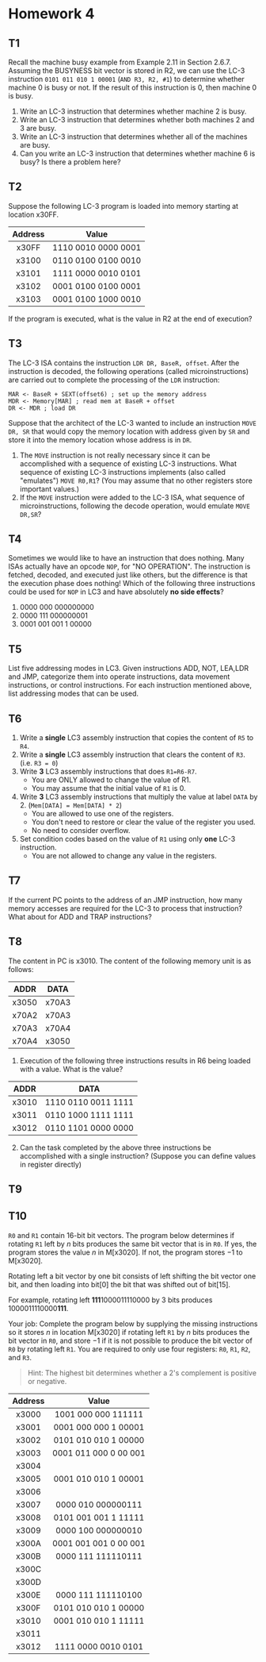 # Homework 4

## T1

Recall the machine busy example from Example 2.11 in Section 2.6.7. Assuming the BUSYNESS bit vector is stored in R2, we can use the LC-3 instruction `0101 011 010 1 00001` (`AND R3, R2, #1`) to determine whether machine 0 is busy or not. If the result of this instruction is 0, then machine 0 is busy.

1. Write an LC-3 instruction that determines whether machine 2 is busy.
2. Write an LC-3 instruction that determines whether both machines 2 and 3 are busy.
3. Write an LC-3 instruction that determines whether all of the machines are busy.
4. Can you write an LC-3 instruction that determines whether machine 6 is busy? Is there a problem here?

## T2

Suppose the following LC-3 program is loaded into memory starting at location x30FF.

| Address |        Value        |
| :-----: | :-----------------: |
|  x30FF  | 1110 0010 0000 0001 |
|  x3100  | 0110 0100 0100 0010 |
|  x3101  | 1111 0000 0010 0101 |
|  x3102  | 0001 0100 0100 0001 |
|  x3103  | 0001 0100 1000 0010 |

If the program is executed, what is the value in R2 at the end of execution?

## T3

The LC-3 ISA contains the instruction `LDR DR, BaseR, offset`. After the instruction is decoded, the following operations (called microinstructions) are carried out to complete the processing of the `LDR` instruction:

```
MAR <- BaseR + SEXT(offset6) ; set up the memory address
MDR <- Memory[MAR] ; read mem at BaseR + offset
DR <- MDR ; load DR
```

Suppose that the architect of the LC-3 wanted to include an instruction `MOVE DR, SR` that would copy the memory location with address given by `SR` and store it into the memory location whose address is in `DR`.

1. The `MOVE` instruction is not really necessary since it can be accomplished with a sequence of existing LC-3 instructions. What sequence of existing LC-3 instructions implements (also called "emulates") `MOVE R0,R1`? (You may assume that no other registers store important values.)
2. If the `MOVE` instruction were added to the LC-3 ISA, what sequence of microinstructions, following the decode operation, would emulate `MOVE DR,SR`?

## T4

Sometimes we would like to have an instruction that does nothing. Many ISAs actually have an opcode `NOP`, for "NO OPERATION". The instruction is fetched, decoded, and executed just like others, but the difference is that the execution phase does nothing! Which of the following three instructions could be used for `NOP` in LC3 and have absolutely **no side effects**?

1. 0000 000 000000000
2. 0000 111 000000001
3. 0001 001 001 1 00000

## T5

List five addressing modes in LC3. Given instructions ADD, NOT, LEA,LDR and JMP, categorize them into operate instructions, data movement instructions, or control instructions. For each instruction mentioned above, list addressing modes that can be used.

## T6

1. Write a **single** LC3 assembly instruction that copies the content of `R5` to `R4`.
2. Write a **single** LC3 assembly instruction that clears the content of `R3`. (i.e. `R3 = 0`)
3. Write **3** LC3 assembly instructions that does `R1=R6-R7`.
    - You are ONLY allowed to change the value of R1.
    - You may assume that the initial value of `R1` is 0.
4. Write **3** LC3 assembly instructions that multiply the value at label `DATA` by 2. (`Mem[DATA] = Mem[DATA] * 2`)
    - You are allowed to use one of the registers.
    - You don't need to restore or clear the value of the register you used.
    - No need to consider overflow.
5. Set condition codes based on the value of `R1` using only **one** LC-3 instruction.
    - You are not allowed to change any value in the registers.

## T7

If the current PC points to the address of an JMP instruction, how many memory accesses are required for the LC-3 to process that instruction? What about for ADD and TRAP instructions?

## T8

The content in PC is x3010. The content of the following memory unit is as follows:

| ADDR  | DATA  |
| ----- | ----- |
| x3050 | x70A3 |
| x70A2 | x70A3 |
| x70A3 | x70A4 |
| x70A4 | x3050 |

1. Execution of the following three instructions results in R6 being loaded with a value. What is the value?

| ADDR  | DATA                |
| ----- | ------------------- |
| x3010 | 1110 0110 0011 1111 |
| x3011 | 0110 1000 1111 1111 |
| x3012 | 0110 1101 0000 0000 |

2. Can the task completed by the above three instructions be accomplished with a single instruction? (Suppose you can define values in register directly)

## T9



## T10

`R0` and `R1` contain 16-bit bit vectors. The program below determines if rotating `R1` left by $n$ bits produces the same bit vector that is in `R0`. If yes, the program stores the value $n$ in M[x3020]. If not, the program stores $-1$ to M[x3020].

Rotating left a bit vector by one bit consists of left shifting the bit vector one bit, and then loading into bit[0] the bit that was shifted out of bit[15].

For example, rotating left **111**1000011110000 by 3 bits produces 1000011110000**111**.

Your job: Complete the program below by supplying the missing instructions so it stores $n$ in location M[x3020] if rotating left `R1` by $n$ bits produces the bit vector in `R0`, and store $-1$ if it is not possible to produce the bit vector of `R0` by rotating left `R1`. You are required to only use four registers: `R0`, `R1`, `R2`, and `R3`.

> Hint: The highest bit determines whether a 2's complement is positive or negative.

| Address |         Value         |
| :-----: | :-------------------: |
|  x3000  |  1001 000 000 111111  |
|  x3001  | 0001 000 000 1 00001  |
|  x3002  | 0101 010 010 1 00000  |
|  x3003  | 0001 011 000 0 00 001 |
|  x3004  |                       |
|  x3005  | 0001 010 010 1 00001  |
|  x3006  |                       |
|  x3007  |  0000 010 000000111   |
|  x3008  | 0101 001 001 1 11111  |
|  x3009  |  0000 100 000000010   |
|  x300A  | 0001 001 001 0 00 001 |
|  x300B  |  0000 111 111110111   |
|  x300C  |                       |
|  x300D  |                       |
|  x300E  |  0000 111 111110100   |
|  x300F  | 0101 010 010 1 00000  |
|  x3010  | 0001 010 010 1 11111  |
|  x3011  |                       |
|  x3012  |  1111 0000 0010 0101  |
